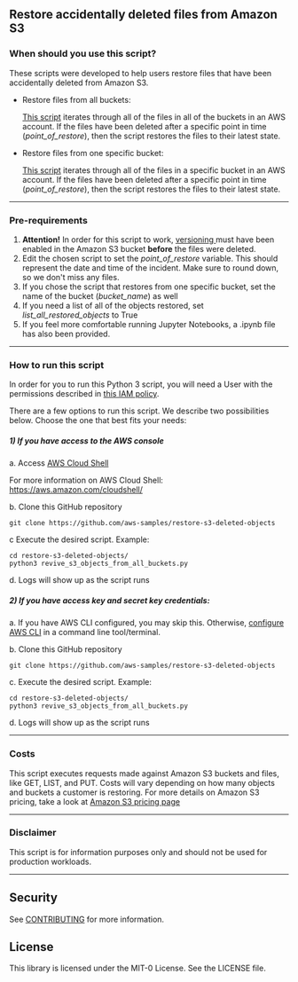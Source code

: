 ## Restore accidentally deleted files from Amazon S3

### When should you use this script?

These scripts were developed to help users restore files that have been accidentally deleted from Amazon S3. 

- Restore files from all buckets:

    [This script](https://github.com/aws-samples/restore-s3-deleted-objects/blob/main/revive_s3_objects_from_all_buckets.py) iterates through all of the files in all of the buckets in an AWS account. If the files have been deleted after a specific point in time (*point_of_restore*), then the script restores the files to their latest state.

- Restore files from one specific bucket:

    [This script](https://github.com/aws-samples/restore-s3-deleted-objects/blob/main/revive_s3_objects_from_1_bucket.py) iterates through all of the files in a specific bucket in an AWS account. If the files have been deleted after a specific point in time (*point_of_restore*), then the script restores the files to their latest state.
---
### Pre-requirements
1) **Attention!** In order for this script to work, [versioning ](https://docs.aws.amazon.com/AmazonS3/latest/userguide/Versioning.html) must have been enabled in the Amazon S3 bucket **before** the files were deleted.
1) Edit the chosen script to set the *point_of_restore* variable. This should represent the date and time of the incident. Make sure to round down, so we don't miss any files.
1) If you chose the script that restores from one specific bucket, set the name of the bucket (*bucket_name*) as well
1) If you need a list of all of the objects restored, set *list_all_restored_objects* to True
1) If you feel more comfortable running Jupyter Notebooks, a .ipynb file has also been provided.

---
### How to run this script
In order for you to run this Python 3 script, you will need a User with the permissions described in [this IAM policy](https://github.com/aws-samples/restore-s3-deleted-objects/blob/main/policy-s3-restore-deleted-objects.json).

There are a few options to run this script. We describe two possibilities below. Choose the one that best fits your needs:

##### 1) If you have access to the AWS console
a. Access [AWS Cloud Shell](https://console.aws.amazon.com/cloudshell/home)
    
For more information on AWS Cloud Shell: https://aws.amazon.com/cloudshell/
    
b. Clone this GitHub repository

    git clone https://github.com/aws-samples/restore-s3-deleted-objects


c Execute the desired script. Example:

    cd restore-s3-deleted-objects/
    python3 revive_s3_objects_from_all_buckets.py 

d. Logs will show up as the script runs

##### 2) If you have access key and secret key credentials:
a.  If you have AWS CLI configured, you may skip this. Otherwise, [configure AWS CLI](https://docs.aws.amazon.com/cli/latest/userguide/cli-chap-configure.html) in a command line tool/terminal. 

b.  Clone this GitHub repository

    git clone https://github.com/aws-samples/restore-s3-deleted-objects

c. Execute the desired script. Example:
   
    cd restore-s3-deleted-objects/
    python3 revive_s3_objects_from_all_buckets.py
d. Logs will show up as the script runs

---
### Costs

This script executes requests made against Amazon S3 buckets and files, like GET, LIST, and PUT. Costs will vary depending on how many objects and buckets a customer is restoring. For more details on Amazon S3 pricing, take a look at [Amazon S3 pricing page](https://aws.amazon.com/s3/pricing/)

---
### Disclaimer

This script is for information purposes only and should not be used for production workloads. 

---
## Security

See [CONTRIBUTING](CONTRIBUTING.md#security-issue-notifications) for more information.

## License

This library is licensed under the MIT-0 License. See the LICENSE file.

